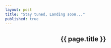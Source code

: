```yaml
---
layout: post
title: "Stay tuned, Landing soon..."
published: true
---
```


<!-- Intro Header -->
<header class="intro">
		<div class="intro-body">
				<div class="container">
						<div class="row">
								<div class="col-md-8 col-md-offset-2">
										<!-- img class="logo" src="img/uscamd_logo.jpg" -->
										<h2 class="brand-heading">{{ page.title }}</h2>
										<!-- p class="intro-text">{{ site.description }}</p -->
										<a href="#nopeak" class="btn btn-circle page-scroll">
												<i class="fa fa-angle-double-down animated"></i>
										</a>
								</div>
						</div>
				</div>
		</div>
</header>
